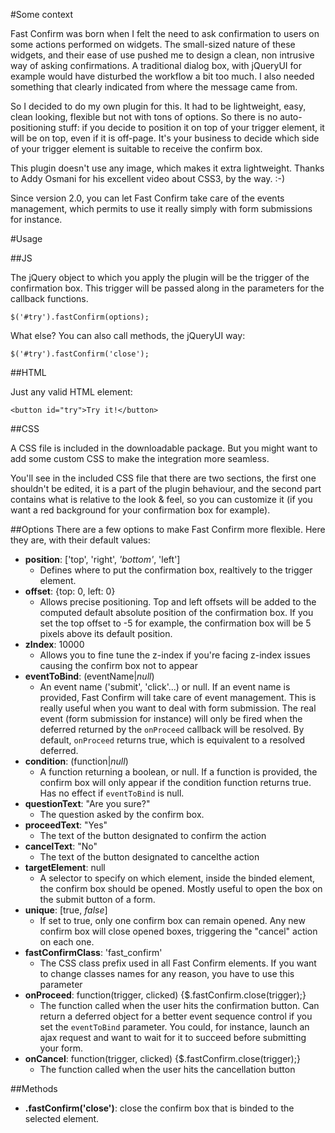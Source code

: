#Some context

Fast Confirm was born when I felt the need to ask confirmation to users on some actions performed on widgets. The small-sized nature of these widgets, and their ease of use pushed me to design a clean, non intrusive way of asking confirmations. A traditional dialog box, with jQueryUI for example would have disturbed the workflow a bit too much. I also needed something that clearly indicated from where the message came from.

So I decided to do my own plugin for this. It had to be lightweight, easy, clean looking, flexible but not with tons of options. So there is no auto-positioning stuff: if you decide to position it on top of your trigger element, it will be on top, even if it is off-page. It's your business to decide which side of your trigger element is suitable to receive the confirm box.

This plugin doesn't use any image, which makes it extra lightweight. Thanks to Addy Osmani for his excellent video about CSS3, by the way. :-)

Since version 2.0, you can let Fast Confirm take care of the events management, which permits to use it really simply with form submissions for instance.

#Usage

##JS

The jQuery object to which you apply the plugin will be the trigger of the confirmation box. This trigger will be passed along in the parameters for the callback functions.

    $('#try').fastConfirm(options);

What else?
You can also call methods, the jQueryUI way:

    $('#try').fastConfirm('close');

##HTML

Just any valid HTML element:

    <button id="try">Try it!</button>

##CSS

A CSS file is included in the downloadable package. But you might want to add some custom CSS to make the integration more seamless.

You'll see in the included CSS file that there are two sections, the first one shouldn't be edited, it is a part of the plugin behaviour, and the second part contains what is relative to the look & feel, so you can customize it (if you want a red background for your confirmation box for example).

##Options
There are a few options to make Fast Confirm more flexible. Here they are, with their default values:

* __position__: ['top', 'right', _'bottom'_, 'left']
    * Defines where to put the confirmation box, realtively to the trigger element.
* __offset__: {top: 0, left: 0}
    * Allows precise positioning. Top and left offsets will be added to the computed default absolute position of the confirmation box. If you set the top offset to -5 for example, the confirmation box will be 5 pixels above its default position.
* __zIndex__: 10000
    * Allows you to fine tune the z-index if you're facing z-index issues causing the confirm box not to appear
* __eventToBind__: (eventName|_null_)
    * An event name ('submit', 'click'...) or null. If an event name is provided, Fast Confirm will take care of event management. This is really useful when you want to deal with form submission. The real event (form submission for instance) will only be fired when the deferred returned by the `onProceed` callback will be resolved. By default, `onProceed` returns true, which is equivalent to a resolved deferred.
* __condition__: (function|_null_)
    * A function returning a boolean, or null. If a function is provided, the confirm box will only appear if the condition function returns true. Has no effect if `eventToBind` is null.
* __questionText__: "Are you sure?"
    * The question asked by the confirm box.
* __proceedText__: "Yes"
    * The text of the button designated to confirm the action
* __cancelText__: "No"
    * The text of the button designated to cancelthe action
* __targetElement__: null
    * A selector to specify on which element, inside the binded element, the confirm box should be opened. Mostly useful to open the box on the submit button of a form.
* __unique__: [true, _false_]
    * If set to true, only one confirm box can remain opened. Any new confirm box will close opened boxes, triggering the "cancel" action on each one.
* __fastConfirmClass__: 'fast_confirm'
    * The CSS class prefix used in all Fast Confirm elements. If you want to change classes names for any reason, you have to use this parameter
* __onProceed__: function(trigger, clicked) {$.fastConfirm.close(trigger);}
    * The function called when the user hits the confirmation button. Can return a deferred object for a better event sequence control if you set the `eventToBind` parameter. You could, for instance, launch an ajax request and want to wait for it to succeed before submitting your form.
* __onCancel__: function(trigger, clicked) {$.fastConfirm.close(trigger);}
    * The function called when the user hits the cancellation button

##Methods

* __.fastConfirm('close')__: close the confirm box that is binded to the selected element.